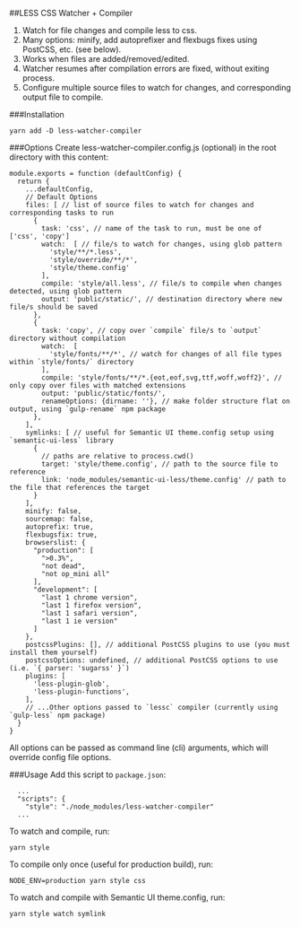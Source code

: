 ##LESS CSS Watcher + Compiler
1. Watch for file changes and compile less to css. 
2. Many options: minify, add autoprefixer and flexbugs fixes using PostCSS, etc. (see below).
3. Works when files are added/removed/edited. 
4. Watcher resumes after compilation errors are fixed, without exiting process.
5. Configure multiple source files to watch for changes, and corresponding output file to compile.

###Installation
```
yarn add -D less-watcher-compiler
```

###Options
Create less-watcher-compiler.config.js (optional) in the root directory with this content:
```
module.exports = function (defaultConfig) {
  return {
    ...defaultConfig,
    // Default Options
    files: [ // list of source files to watch for changes and corresponding tasks to run
      {
        task: 'css', // name of the task to run, must be one of ['css', 'copy']
        watch:  [ // file/s to watch for changes, using glob pattern
          'style/**/*.less',
          'style/override/**/*',
          'style/theme.config'
        ],
        compile: 'style/all.less', // file/s to compile when changes detected, using glob pattern
        output: 'public/static/', // destination directory where new file/s should be saved
      },
      {
        task: 'copy', // copy over `compile` file/s to `output` directory without compilation
        watch:  [
          'style/fonts/**/*', // watch for changes of all file types within `style/fonts/` directory
        ],
        compile: 'style/fonts/**/*.{eot,eof,svg,ttf,woff,woff2}', // only copy over files with matched extensions
        output: 'public/static/fonts/',
        renameOptions: {dirname: ''}, // make folder structure flat on output, using `gulp-rename` npm package
      },
    ],
    symlinks: [ // useful for Semantic UI theme.config setup using `semantic-ui-less` library
      {
        // paths are relative to process.cwd()
        target: 'style/theme.config', // path to the source file to reference
        link: 'node_modules/semantic-ui-less/theme.config' // path to the file that references the target
      }
    ],
    minify: false,
    sourcemap: false,
    autoprefix: true,
    flexbugsfix: true,
    browserslist: {
      "production": [
        ">0.3%",
        "not dead",
        "not op_mini all"
      ],
      "development": [
        "last 1 chrome version",
        "last 1 firefox version",
        "last 1 safari version",
        "last 1 ie version"
      ]
    },
    postcssPlugins: [], // additional PostCSS plugins to use (you must install them yourself)
    postcssOptions: undefined, // additional PostCSS options to use (i.e. `{ parser: 'sugarss' }`)
    plugins: [
      'less-plugin-glob',
      'less-plugin-functions',
    ],
    // ...Other options passed to `lessc` compiler (currently using `gulp-less` npm package)
  }
}
```
All options can be passed as command line (cli) arguments, which will override config file options.


###Usage
Add this script to `package.json`:
```
  ...
  "scripts": {
    "style": "./node_modules/less-watcher-compiler"
  ...
```

To watch and compile, run:
```
yarn style
```

To compile only once (useful for production build), run:
```
NODE_ENV=production yarn style css
```

To watch and compile with Semantic UI theme.config, run:
```
yarn style watch symlink
```
